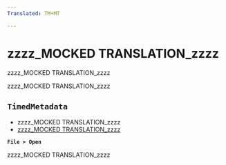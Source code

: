 ```yaml
---
Translated: TM+MT

---
```

# zzzz_MOCKED TRANSLATION_zzzz

zzzz_MOCKED TRANSLATION_zzzz
<!-- <style>
.bluetext {
    color: blue
}
</style> -->
zzzz_MOCKED TRANSLATION_zzzz

## `TimedMetadata`



* zzzz_MOCKED TRANSLATION_zzzz
* [zzzz_MOCKED TRANSLATION_zzzz](http://www.adobe.com)

<!-- 
<span outputclass="bluetext">Hello</span> There -->

<!-- Bob was here -->

**`File > Open`**

<!-- Matt was here -->
zzzz_MOCKED TRANSLATION_zzzz
